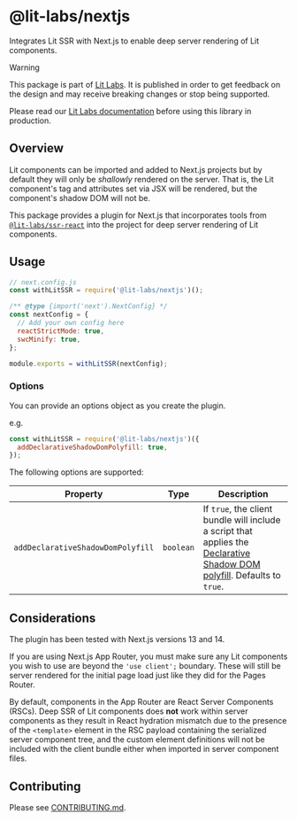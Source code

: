 # @lit-labs/nextjs

Integrates Lit SSR with Next.js to enable deep server rendering of Lit components.

> [!WARNING]
>
> This package is part of [Lit Labs](https://lit.dev/docs/libraries/labs/). It
> is published in order to get feedback on the design and may receive breaking
> changes or stop being supported.
>
> Please read our [Lit Labs documentation](https://lit.dev/docs/libraries/labs/)
> before using this library in production.

## Overview

Lit components can be imported and added to Next.js projects but by default they will only be _shallowly_ rendered on the server. That is, the Lit component's tag and attributes set via JSX will be rendered, but the component's shadow DOM will not be.

This package provides a plugin for Next.js that incorporates tools from [`@lit-labs/ssr-react`](../ssr-react/README.md) into the project for deep server rendering of Lit components.

## Usage

```js
// next.config.js
const withLitSSR = require('@lit-labs/nextjs')();

/** @type {import('next').NextConfig} */
const nextConfig = {
  // Add your own config here
  reactStrictMode: true,
  swcMinify: true,
};

module.exports = withLitSSR(nextConfig);
```

### Options

You can provide an options object as you create the plugin.

e.g.

```js
const withLitSSR = require('@lit-labs/nextjs')({
  addDeclarativeShadowDomPolyfill: true,
});
```

The following options are supported:

| Property                          | Type      | Description                                                                                                                                                                      |
| --------------------------------- | --------- | -------------------------------------------------------------------------------------------------------------------------------------------------------------------------------- |
| `addDeclarativeShadowDomPolyfill` | `boolean` | If `true`, the client bundle will include a script that applies the [Declarative Shadow DOM polyfill](https://github.com/webcomponents/template-shadowroot). Defaults to `true`. |

## Considerations

The plugin has been tested with Next.js versions 13 and 14.

If you are using Next.js App Router, you must make sure any Lit components you wish to use are beyond the `'use client';` boundary. These will still be server rendered for the initial page load just like they did for the Pages Router.

By default, components in the App Router are React Server Components (RSCs). Deep SSR of Lit components does **not** work within server components as they result in React hydration mismatch due to the presence of the `<template>` element in the RSC payload containing the serialized server component tree, and the custom element definitions will not be included with the client bundle either when imported in server component files.

## Contributing

Please see [CONTRIBUTING.md](../../../CONTRIBUTING.md).
